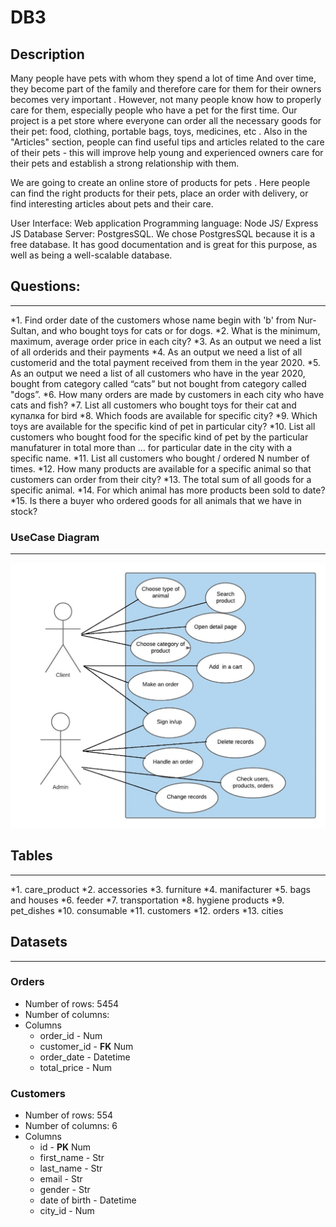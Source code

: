 # DB3
## Description
Many people have pets with whom they spend a lot of time
And over time, they become part of the family and therefore care for them for their owners becomes very important . However, not many people know how to properly care for them, especially people who have a pet for the first time. Our project is a pet store where everyone can order all the necessary goods for their pet: food, clothing, portable bags, toys, medicines, etc . Also in the "Articles" section, people can find useful tips and articles related to the care of their pets - this will improve help young and experienced owners care for their pets and establish a strong relationship with them.


We are going to create an online store of products for pets . Here people can find the right products for their pets, place an order with delivery, or find interesting articles about pets and their care.

User Interface: Web application 
Programming language: Node JS/ Express JS
Database Server:  PostgresSQL.
We chose PostgresSQL because it is a free database. It has good documentation and is great for this purpose, as well as being a well-scalable database.

## Questions:
-------------

*1. Find order date of the customers  whose name begin with 'b' from Nur-Sultan, and who bought toys for cats or for dogs. 
*2. What is the minimum, maximum, average order price in each city?
*3. As an output we need a list of all orderids and their payments 
*4. As an output we need a list of all customerid and the total payment received from them in the year 2020.
*5. As an output we need a list of all customers who have in the year 2020, bought from category called “cats” but not bought from category called "dogs”.
*6. How many orders are made by customers in each city who have cats and fish?
*7. List all customers who bought toys for their cat and купалка for bird
*8. Which foods are available for specific city?
*9. Which toys are available for the specific kind of pet in particular city?
*10. List all customers who bought food for the specific kind of pet by the particular manufaturer in total more than ... for particular date in the city with a specific name.
*11. List all customers who bought / ordered N number of times.
*12. How many products are available for a specific animal so that customers can order from their city?
*13. The total sum of all goods for a specific animal.
*14. For which animal has more products been sold to date?
*15. Is there a buyer who ordered goods for all animals that we have in stock?

### UseCase Diagram
-------------------

![alt text](https://github.com/vindem22/DB3/blob/main/ProjectX-UseCase-UML.png?raw=true)

## Tables
---------

*1. care_product
*2. accessories
*3. furniture
*4. manifacturer
*5. bags and houses
*6. feeder
*7. transportation
*8. hygiene products
*9. pet_dishes
*10. consumable
*11. customers
*12. orders
*13. cities

## Datasets
-----------

### Orders
- Number of rows: 5454
- Number of columns:
- Columns
  - order_id - Num
  - customer_id - **FK** Num
  - order_date - Datetime
  - total_price - Num

### Customers
- Number of rows: 554
- Number of columns: 6
- Columns 
  - id - **PK** Num
  - first_name - Str
  - last_name - Str
  - email - Str
  - gender - Str
  - date of birth - Datetime
  - city_id - Num
